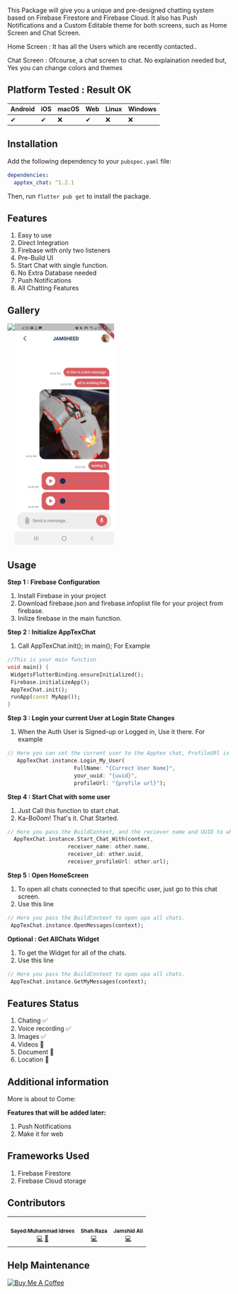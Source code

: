 This Package will give you a unique and pre-designed chatting system based on Firebase Firestore and Firebase Cloud.  It also has Push Notifications and a Custom Editable theme for both screens, such as Home Screen and Chat Screen.

Home Screen : 
It has all the Users which are recently contacted..

Chat Screen : 
Ofcourse, a chat screen to chat. No explaination needed but, Yes you can change colors and themes


## Platform Tested : Result OK

| Android | iOS | macOS | Web | Linux | Windows |
|---------|-----|-------|-----|-------|---------|
| ✔       | ✔   | :x:   |  ✔  | :x:   | :x:     |

## Installation

Add the following dependency to your `pubspec.yaml` file:

```yaml
dependencies:
  apptex_chat: ^1.2.1
```

Then, run `flutter pub get` to install the package.



## Features

1. Easy to use
2. Direct Integration
3. Firebase with only two listeners
4. Pre-Build UI
5. Start Chat with single function.
6. No Extra Database needed
7. Push Notifications
8. All Chatting Features



## Gallery
<div style="display:flex">
<code><img height="500px" src="https://raw.githubusercontent.com/XeroDays/apptex_chat/main/imgs/Messages.png"></code>
<code><img height="500px" src="https://raw.githubusercontent.com/XeroDays/apptex_chat/main/imgs/Chats.png"></code>
</div>



## Usage

**Step 1 : Firebase Configuration**
 1. Install Firebase in your project
 2. Download firebase.json and firebase.infoplist file for your project from firebase.
 3. Inilize firebase in the main function.

**Step 2 : Initialize AppTexChat**
 1. Call AppTexChat.init(); in main(); 
 For Example
 ```dart
//This is your main function
void main() {
  WidgetsFlutterBinding.ensureInitialized();
  Firebase.initializeApp();
  AppTexChat.init();
  runApp(const MyApp());
}
```


**Step 3 : Login your current User at Login State Changes**
1. When the Auth User is Signed-up or Logged in, Use it there.
For example
 ```dart
// Here you can set the current user to the Apptex chat, ProfileURl is Optional
    AppTexChat.instance.Login_My_User(
                      FullName: "{Currect User Name}",
                      your_uuid: "{uuid}",
                      profileUrl: "{profile url}");
```


**Step 4 : Start Chat with some user**

1. Just Call this function to start chat.
2. Ka-Bo0om! That's it. Chat Started.


 ```dart
// Here you pass the BuildContext, and the reciever name and UUID to which user you want to talk to.
   AppTexChat.instance.Start_Chat_With(context,
                    receiver_name: other.name,
                    receiver_id: other.uuid,
                    receiver_profileUrl: other.url);
```


**Step 5 : Open HomeScreen**

1. To open all chats connected to that specific user, just go to this chat screen.
2. Use this line
 ```dart
// Here you pass the BuildContext to open upa all chats.
  AppTexChat.instance.OpenMessages(context);
```


**Optional : Get AllChats Widget**

1. To get the Widget for all of the chats.
2. Use this line
 ```dart
// Here you pass the BuildContext to open upa all chats.
  AppTexChat.instance.GetMyMessages(context);
```



## Features Status
1. Chating ✅ 
2. Voice recording ✅ 
3. Images ✅ 
4. Videos 🚫
5. Document 🚫
6. Location 🚫


## Additional information

More is about to Come:

**Features that will be added later:**
1. Push Notifications
2. Make it for web


## Frameworks Used
1. Firebase Firestore
2. Firebase Cloud storage


## Contributors

<!-- ALL-CONTRIBUTORS-LIST:START - Do not remove or modify this section -->
<!-- prettier-ignore-start -->
<!-- markdownlint-disable -->
<table>
  <tr>
    <td align="center"><a href="https://github.com/XeroDays"><img src="https://avatars.githubusercontent.com/u/38852291?v=4" width="100px;" alt=""/><br /><sub><b>Sayed Muhammad Idrees</b></sub></a><br />
    <a href="https://github.com/XeroDays" title="Code">💻</a> <a href="https://github.com/XeroDays" title="Design">🎨</a></td>
    <td align="center"><a href="https://github.com/ShahSomething"><img src="https://avatars.githubusercontent.com/u/63047096?v=4" width="100px;" alt=""/><br /><sub><b>Shah Raza</b></sub></a><br /><a href="https://github.com/ShahSomething" title="Code">💻</a></td>
    <td align="center"><a href="https://github.com/mrcse"><img src="https://avatars.githubusercontent.com/u/73348512?v=4" width="100px;" alt=""/><br /><sub><b>Jamshid Ali</b></sub></a><br /><a href="https://github.com/mrcse" title="Code">💻</a></td>
  </tr>
</table>


## Help Maintenance


<a href="https://www.buymeacoffee.com/sayedidrees" target="_blank"><img src="https://www.buymeacoffee.com/assets/img/custom_images/purple_img.png" alt="Buy Me A Coffee" style="height: auto !important;width: auto !important;" ></a>
